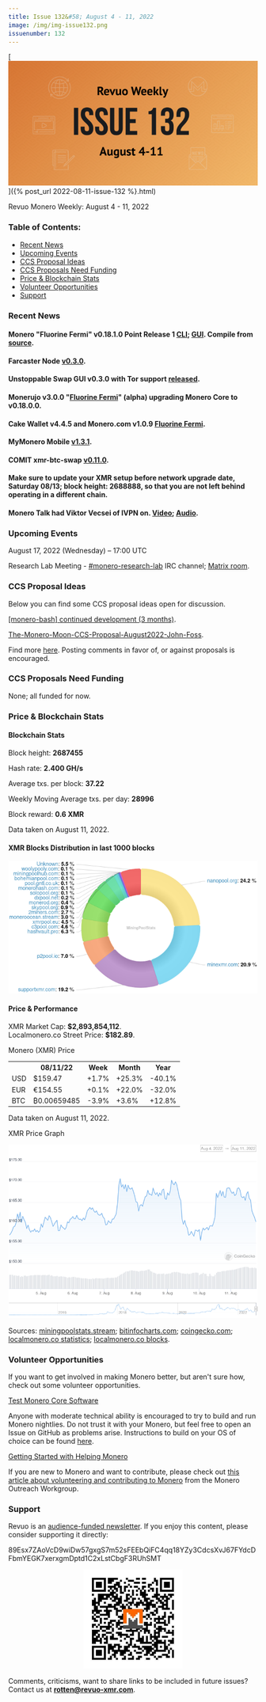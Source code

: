 ```yaml
---
title: Issue 132&#58; August 4 - 11, 2022
image: /img/img-issue132.png
issuenumber: 132
---
```

[<img src="/img/img-issue132.png" alt="Revuo Monero Weekly #132 Slide" class="img-lead">]({% post_url 2022-08-11-issue-132 %}.html)

<p class="text-lead">Revuo Monero Weekly: August 4 - 11, 2022</p>
<!--more-->

<h3>Table of Contents:</h3>
<ul class="contents">
    <li><a href="#news">Recent News</a></li>
    <li><a href="#events">Upcoming Events</a></li>
    <li><a href="#ideas">CCS Proposal Ideas</a></li>
    <li><a href="#proposals">CCS Proposals Need Funding</a></li>
    <li><a href="#stats">Price & Blockchain Stats</a></li>
    <li><a href="#volunteer">Volunteer Opportunities</a></li>
    <li><a href="#support">Support</a></li>
</ul>

<h3 id="news">Recent News</h3>

<div class="newsbyte">
    <h4>Monero "Fluorine Fermi" v0.18.1.0 Point Release 1 <a href="https://github.com/monero-project/monero/releases/tag/v0.18.1.0" target="_blank">CLI</a>; <a href="https://github.com/monero-project/monero-gui/releases/tag/v0.18.1.0" target="_blank">GUI</a>. Compile from <a href="https://github.com/monero-project/monero#compiling-monero-from-source" target="_blank">source</a>.</h4>
</div>

<div class="newsbyte">
    <h4>Farcaster Node <a href="https://github.com/farcaster-project/farcaster-node/releases/tag/v0.3.0" target="_blank">v0.3.0</a>.</h4>
</div>

<div class="newsbyte">
    <h4>Unstoppable Swap GUI v0.3.0 with Tor support <a href="https://github.com/UnstoppableSwap/unstoppableswap-gui/releases/tag/v0.3.0" target="_blank">released</a>.</h4>
</div>

<div class="newsbyte">
    <h4>Monerujo v3.0.0 "<a href="https://github.com/m2049r/xmrwallet/releases/tag/v3.0.0" target="_blank">Fluorine Fermi</a>" (alpha) upgrading Monero Core to v0.18.0.0.</h4>
</div>

<div class="newsbyte">
    <h4>Cake Wallet v4.4.5 and Monero.com v1.0.9 <a href="https://teddit.adminforge.de/r/Monero/comments/wl0mnl/update_cake_wallet_445_and_monerocom_109_monero/" target="_blank">Fluorine Fermi</a>.</h4>
</div>

<div class="newsbyte">
    <h4>MyMonero Mobile <a href="https://github.com/mymonero/mymonero-mobile/releases/tag/v1.3.1" target="_blank">v1.3.1</a>.</h4>
</div>

<div class="newsbyte">
    <h4>COMIT xmr-btc-swap <a href="https://github.com/comit-network/xmr-btc-swap/releases/tag/0.11.0" target="_blank">v0.11.0</a>.</h4>
</div>

<div class="newsbyte">
    <h4>Make sure to update your XMR setup before network upgrade date, Saturday 08/13; block height: 2688888, so that you are not left behind operating in a different chain.</h4>
</div>

<div class="newsbyte">
    <h4>Monero Talk had Viktor Vecsei of IVPN on. <a href="https://librarian.pussthecat.org/@MoneroTalk:8/viktor-vecsei-of-ivpn-the-importance-of:7" target="_blank">Video</a>; <a href="https://www.monerotalk.live/viktor-vecsei-of-ivpn-the-importance-of-trust-transparency-audibility" target="_blank">Audio</a>.</h4>
</div>

<h3 id="events">Upcoming Events</h3>

<div class="event">
    <p class="date" markdown="1">August 17, 2022 (Wednesday) – 17:00 UTC</p>
    <p markdown="1">Research Lab Meeting - <a href="irc://irc.libera.chat/#monero-research-lab" target="_blank">#monero-research-lab</a> IRC channel; <a href="https://matrix.to/#/#monero-research-lab:monero.social" target="_blank">Matrix room</a>.</p>
</div>

<h3 id="ideas">CCS Proposal Ideas</h3>

<p>Below you can find some CCS proposal ideas open for discussion.</p>

<div class="proposal">
<p><a href="https://repo.getmonero.org/monero-project/ccs-proposals/-/merge_requests/333" target="_blank">[monero-bash] continued development (3 months)</a>.</p>
</div>

<div class="proposal">
<p><a href="https://repo.getmonero.org/monero-project/ccs-proposals/-/merge_requests/336" target="_blank">The-Monero-Moon-CCS-Proposal-August2022-John-Foss</a>.</p>
</div>

<div class="proposal">
<p>Find more <a href="https://ccs.getmonero.org/ideas/" target="_blank">here</a>. Posting comments in favor of, or against proposals is encouraged.</p>
</div>

<h3 id="proposals">CCS Proposals Need Funding</h3>

<p>None; all funded for now.</p>

<h3 id="stats">Price & Blockchain Stats</h3>

<h4 class="stat">Blockchain Stats</h4>

<div class="bcstats">
    <p>Block height: <b>2687455</b></p>
    <p>Hash rate: <b>2.400 GH/s</b></p>
    <p>Average txs. per block: <b>37.22</b></p>
    <p>Weekly Moving Average txs. per day: <b>28996</b></p>
    <p>Block reward: <b>0.6 XMR</b></p>
</div>
<p class="note">Data taken on August 11, 2022.</p>

<h4 class="stat">XMR Blocks Distribution in last 1000 blocks</h4>
<p><img src="/img/hashrate-pool-distribution-0811.png" alt="Hashrate Pool Distribution Pie Chart"/></p>

<h4 class="stat" id="price-stat">Price & Performance</h4>

<div class="price-intro">XMR Market Cap: <b>$2,893,854,112</b>.<br/>Localmonero.co Street Price: <b>$182.89</b>.</div>

<p class="table-title">Monero (XMR) Price</p>
<table class="price-table">
  <tr class="row1">
    <th></th>
    <th>08/11/22</th>
    <th>Week</th>
    <th>Month</th>
    <th>Year</th>
  </tr>
  <tr>
    <td data-th="XMR to">USD</td>
    <td data-th="08/11/22">$159.47</td>
    <td data-th="Week" class="green">+1.7%</td>
    <td data-th="Month" class="green">+25.3%</td>
    <td data-th="Year" class="red">-40.1%</td>
  </tr>
  <tr class="row3">
    <td data-th="XMR to">EUR</td>
    <td data-th="08/11/22">€154.55</td>
    <td data-th="Week" class="green">+0.1%</td>
    <td data-th="Month" class="green">+22.0%</td>
    <td data-th="Year" class="red">-32.0%</td>
  </tr>
  <tr>
    <td data-th="XMR to">BTC</td>
    <td data-th="08/11/22">₿0.00659485</td>
    <td data-th="Week" class="red">-3.9%</td>
    <td data-th="Month" class="green">+3.6%</td>
    <td data-th="Year" class="green">+12.8%</td>
  </tr>
</table>
<p class="note">Data taken on August 11, 2022.</p>

<p class="table-title">XMR Price Graph</p>

![XMR Price Graph 08/04/22-08/11/22](/img/weekly-chart-0811.png "XMR Price Graph 08/04/22-08/11/22")

Sources: <a href="https://miningpoolstats.stream/monero" target="_blank">miningpoolstats.stream</a>; <a href="https://bitinfocharts.com/monero/" target="_blank">bitinfocharts.com</a>; <a href="https://www.coingecko.com/en/coins/monero" target="_blank">coingecko.com</a>; <a href="https://localmonero.co/statistics" target="_blank">localmonero.co statistics</a>; <a href="https://localmonero.co/blocks" target="_blank">localmonero.co blocks</a>.

<h3 id="volunteer">Volunteer Opportunities</h3>

<p>If you want to get involved in making Monero better, but aren't sure how, check out some volunteer opportunities.</p>

<div class="newsbyte">
    <p class="date"><a href="https://github.com/monero-project/monero" target="_blank">Test Monero Core Software</a></p>
    <p>Anyone with moderate technical ability is encouraged to try to build and run Monero nightlies. Do not trust it with your Monero, but feel free to open an Issue on GitHub as problems arise. Instructions to build on your OS of choice can be found <a href="https://github.com/monero-project/monero#compiling-monero-from-source" target="_blank">here</a>. </p>
</div>

<div class="newsbyte">
    <p class="date"><a href="https://github.com/monero-project/monero" target="_blank">Getting Started with Helping Monero</a></p>
    <p>If you are new to Monero and want to contribute, please check out <a href="https://www.monerooutreach.org/stories/getting-started-helping-monero.php" target="_blank">this article about volunteering and contributing to Monero</a> from the Monero Outreach Workgroup. </p>
</div>

<h3 id="support">Support</h3>

<p markdown="1">Revuo is an <a href="https://revuo-xmr.com/support/">audience-funded newsletter</a>. If you enjoy this content, please consider supporting it directly:</p>

<p class="address" markdown="1">89Esx7ZAoVcD9wiDw57gxgS7m52sFEEbQiFC4qq18YZy3CdcsXvJ67FYdcDFbmYEGK7xerxgmDptd1C2xLstCbgF3RUhSMT</p>

<p><center><a href="monero:89Esx7ZAoVcD9wiDw57gxgS7m52sFEEbQiFC4qq18YZy3CdcsXvJ67FYdcDFbmYEGK7xerxgmDptd1C2xLstCbgF3RUhSMT" class="qr"><img src="/img/donate-monero.jpg" style="max-width: 200px;"/></a></center></p>

Comments, criticisms, want to share links to be included in future issues? Contact us at **rotten@revuo-xmr.com**.
